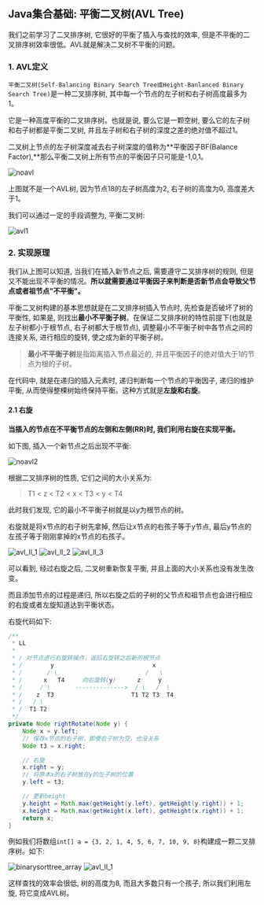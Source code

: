 ## Java集合基础: 平衡二叉树(AVL Tree)

我们之前学习了二叉排序树, 它很好的平衡了插入与查找的效率, 但是不平衡的二叉排序树效率很低。AVL就是解决二叉树不平衡的问题。

### 1. AVL定义

`平衡二叉树(Self-Balancing Binary Search Tree或Height-Banlanced Binary Search Tree)`是一种二叉排序树, 其中每一个节点的左子树和右子树高度最多为1。

它是一种高度平衡的二叉排序树。也就是说, 要么它是一颗空树, 要么它的左子树和右子树都是平衡二叉树, 并且左子树和右子树的深度之差的绝对值不超过1。

二叉树上节点的左子树深度减去右子树深度的值称为**平衡因子BF(Balance Factor),**那么平衡二叉树上所有节点的平衡因子只可能是-1,0,1。

![noavl](/image/noavl.png)

上图就不是一个AVL树, 因为节点18的左子树高度为2, 右子树的高度为0, 高度差大于1。

我们可以通过一定的手段调整为, 平衡二叉树:

![avl1](/image/avl1.png)

### 2. 实现原理

我们从上图可以知道, 当我们在插入新节点之后, 需要遵守二叉排序树的规则, 但是又不能出现不平衡的情况。**所以就需要通过平衡因子来判断是否新节点会导致父节点或者祖节点"不平衡"。**

平衡二叉树构建的基本思想就是在二叉排序树插入节点时, 先检查是否破坏了树的平衡性, 如果是, 则找出**最小不平衡子树**。在保证二叉排序树的特性前提下(也就是左子树都小于根节点, 右子树都大于根节点), 调整最小不平衡子树中各节点之间的连接关系, 进行相应的旋转, 使之成为新的平衡子树。

> **最小不平衡子树**是指距离插入节点最近的, 并且平衡因子的绝对值大于1的节点为根的子树。

在代码中, 就是在递归的插入元素时, 递归判断每一个节点的平衡因子, 递归的维护平衡, 从而使得整棵树始终保持平衡。这种方式就是**左旋和右旋**。

#### 2.1 右旋

**当插入的节点在不平衡节点的左侧和左侧(RR)时, 我们利用右旋在实现平衡。**

如下图, 插入一个新节点之后出现不平衡:

![noavl2](/image/noavl2.png)

根据二叉排序树的性质, 它们之间的大小关系为:

> T1 < z < T2 < x < T3 < y < T4

此时我们发现, 它的最小不平衡子树就是以y为根节点的树。

右旋就是将x节点的右子树先拿掉, 然后让x节点的右孩子等于y节点, 最后y节点的左孩子等于刚刚拿掉的x节点的右孩子。

![avl_ll_1](/image/avl_ll_1.png)
![avl_ll_2](/image/avl_ll_2.png)
![avl_ll_3](/image/avl_ll_3.png)

可以看到, 经过右旋之后, 二叉树重新恢复平衡, 并且上面的大小关系也没有发生改变。

而且添加节点的过程是递归, 所以右旋之后的子树的父节点和祖节点也会进行相应的右旋或者左旋知道达到平衡状态。

右旋代码如下:

```java
/**
 * LL
 *
 * / 对节点进行右旋转操作，返回右旋转之后新的根节点
 * /        y                            x
 * /       / \                         /   \
 * /      x   T4     向右旋转(y)      z     y
 * /     / \       -------------->  / \   /  \
 * /    z  T3                      T1 T2 T3  T4
 * /   / \
 * /  T1 T2
 */
private Node rightRotate(Node y) {
    Node x = y.left;
    // 保存x节点的右子树，即使右子树为空，也没关系
    Node t3 = x.right;

    // 右旋
    x.right = y;
    // 将原本x的右子树放在y的左子树的位置
    y.left = t3;

    // 更新height
    y.height = Math.max(getHeight(y.left), getHeight(y.right)) + 1;
    x.height = Math.max(getHeight(x.left), getHeight(x.right)) + 1;
    return x;
}
```

例如我们将数组`int[] a = {3, 2, 1, 4, 5, 6, 7, 10, 9, 8}`构建成一颗二叉排序树。如下:

![binarysorttree_array](/image/binarysorttree_array.png)
![avl_ll_1](/image/avl_ll_1.png)

这样查找的效率会很低, 树的高度为8, 而且大多数只有一个孩子, 所以我们利用左旋, 将它变成AVL树。







